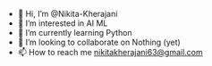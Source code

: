 - 👋 Hi, I’m @Nikita-Kherajani
- 👀 I’m interested in AI ML
- 🌱 I’m currently learning Python
- 💞️ I’m looking to collaborate on Nothing (yet)
- 📫 How to reach me nikitakherajani63@gmail.com

<!---
Nikita-Kherajani/Nikita-Kherajani is a ✨ special ✨ repository because its `README.md` (this file) appears on your GitHub profile.
You can click the Preview link to take a look at your changes.
--->
